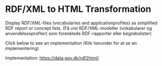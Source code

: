 # RDF/XML to HTML Transformation

Display RDF/XML-files (vocabularies and applicationprofiles) as simplified RDF report or concept lists. (Få vist RDF/XML-modeller (vokabularer og anvendelsesprofiler) som forenklede RDF-rapporter eller begrebslister)

Click below to see an implementation (Klik herunder for at se en implementering)

Implementation: https://data.gov.dk/rdf2html/
